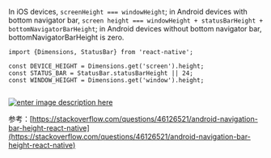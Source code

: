 


In iOS devices,  `screenHeight === windowHeight`; in Android devices with bottom navigator bar,  `screen height === windowHeight + statusBarHeight + bottomNavigatorBarHeight`; in Android devices without bottom navigator bar, bottomNavigatorBarHeight is zero.

```
import {Dimensions, StatusBar} from 'react-native'; 

const DEVICE_HEIGHT = Dimensions.get('screen').height;
const STATUS_BAR = StatusBar.statusBarHeight || 24; 
const WINDOW_HEIGHT = Dimensions.get('window').height;


```

[![enter image description here](https://i.stack.imgur.com/LSyW5.png)](https://i.stack.imgur.com/LSyW5.png)


参考：[https://stackoverflow.com/questions/46126521/android-navigation-bar-height-react-native](https://stackoverflow.com/questions/46126521/android-navigation-bar-height-react-native)
<!--stackedit_data:
eyJoaXN0b3J5IjpbLTEwMjE1MzI0MThdfQ==
-->